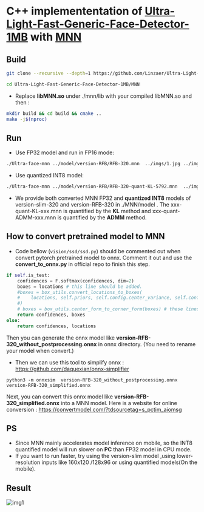 # C++ implemententation of [Ultra-Light-Fast-Generic-Face-Detector-1MB](https://github.com/Linzaer/Ultra-Light-Fast-Generic-Face-Detector-1MB) with [MNN](https://github.com/alibaba/MNN)

## Build

```bash
git clone --recursive --depth=1 https://github.com/Linzaer/Ultra-Light-Fast-Generic-Face-Detector-1MB

cd Ultra-Light-Fast-Generic-Face-Detector-1MB/MNN
```

* Replace  **libMNN.so** under ./mnn/lib with your compiled libMNN.so and then :

```bash
mkdir build && cd build && cmake ..
make -j$(nproc)
```

## Run
* Use FP32 model and run in FP16 mode:
```bash
./Ultra-face-mnn ../model/version-RFB/RFB-320.mnn  ../imgs/1.jpg ../imgs/2.jpg ../imgs/3.jpg ../imgs/4.jpg
```
* Use quantized INT8 model:
```bash
./Ultra-face-mnn ../model/version-RFB/RFB-320-quant-KL-5792.mnn  ../imgs/1.jpg ../imgs/2.jpg ../imgs/3.jpg ../imgs/4.jpg
```

* We provide both converted MNN FP32 and **quantized INT8** models of version-slim-320 and version-RFB-320 in ./MNN/model . The xxx-quant-KL-xxx.mnn is quantified by the **KL** method and xxx-quant-ADMM-xxx.mnn is quantified by the **ADMM** method.

## How to convert pretrained model to MNN

* Code bellow (```vision/ssd/ssd.py```) should be commented out when convert pytorch pretrained model to onnx. Comment it out and use the **convert_to_onnx.py** in official repo to finish this step.

```python
if self.is_test:
    confidences = F.softmax(confidences, dim=2)
    boxes = locations # this line should be added.
    #boxes = box_utils.convert_locations_to_boxes(
    #    locations, self.priors, self.config.center_variance, self.config.size_variance
    #)
    # boxes = box_utils.center_form_to_corner_form(boxes) # these lines should be commented out. detail information and analyze comming soon.
    return confidences, boxes
else:
    return confidences, locations
```
Then you can generate the onnx model like **version-RFB-320_without_postprocessing.onnx** in onnx directory. (You need to rename your model when convert.)
* Then we can use this tool to simplify onnx :
https://github.com/daquexian/onnx-simplifier

```
python3 -m onnxsim  version-RFB-320_without_postprocessing.onnx version-RFB-320_simplified.onnx

```

Next, you can convert this onnx model like **version-RFB-320_simplified.onnx** into a MNN model. Here is a website for online conversion : https://convertmodel.com/?tdsourcetag=s_pctim_aiomsg



## PS
* Since MNN mainly accelerates  model inference on mobile, so the INT8 quantified model will run slower on **PC** than FP32 model in CPU mode.
* If you want to run faster, try using the version-slim model ,using lower-resolution inputs like 160x120 /128x96 or using quantified models(On the mobile).

## Result
![img1](https://github.com/Linzaer/Ultra-Light-Fast-Generic-Face-Detector-1MB/blob/master/MNN/result.jpg)